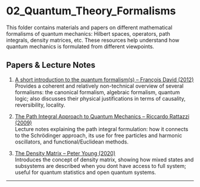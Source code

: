 # 02_Quantum_Theory_Formalisms

This folder contains materials and papers on different mathematical formalisms of quantum mechanics: Hilbert spaces, operators, path integrals, density matrices, etc. These resources help understand how quantum mechanics is formulated from different viewpoints.

## Papers & Lecture Notes

1. [A short introduction to the quantum formalism(s) – François David (2012)](https://arxiv.org/abs/1211.5627)  
   Provides a coherent and relatively non-technical overview of several formalisms: the canonical formalism, algebraic formalism, quantum logic; also discusses their physical justifications in terms of causality, reversibility, locality.

2. [The Path Integral Approach to Quantum Mechanics – Riccardo Rattazzi (2009)](https://docslib.org/doc/798593/the-path-integral-approach-to-quantum-mechanics-lecture-notes-for-quantum-mechanics-iv)  
   Lecture notes explaining the path integral formulation: how it connects to the Schrödinger approach, its use for free particles and harmonic oscillators, and functional/Euclidean methods.

3. [The Density Matrix – Peter Young (2020)](https://young.physics.ucsc.edu/150/density-matrix.pdf)  
   Introduces the concept of density matrix, showing how mixed states and subsystems are described when you dont have access to full system; useful for quantum statistics and open quantum systems.

---
